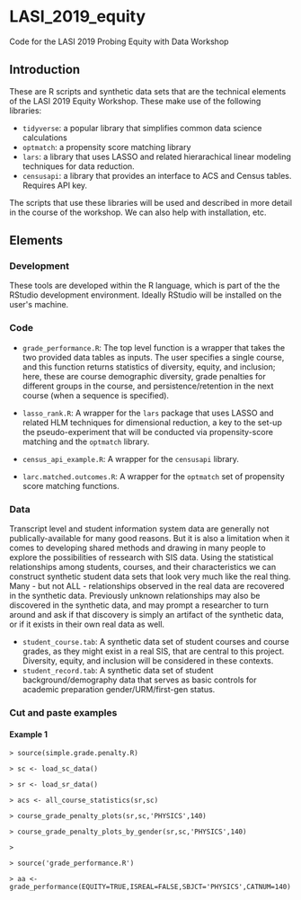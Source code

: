 # LASI_2019_equity
Code for the LASI 2019 Probing Equity with Data Workshop
## Introduction 
These are R scripts and synthetic data sets that are the technical elements of the LASI 2019 Equity Workshop. 
These make use of the following libraries:
- `tidyverse`: a popular library that simplifies common data science calculations
- `optmatch`: a propensity score matching library
- `lars`:    a library that uses LASSO and related hierarachical linear modeling techniques for data reduction.
- `censusapi`: a library that provides an interface to ACS and Census tables. Requires API key.

The scripts that use these libraries will be used and described in more detail in the course of the workshop. 
We can also help with installation, etc.

## Elements
### Development
These tools are developed within the R language, which is part of the the RStudio development environment. 
Ideally RStudio will be installed on the user's machine.

### Code
- `grade_performance.R`: The top level function is a wrapper that takes the two provided data tables as inputs.
The user specifies a single course, and this function returns statistics of diversity, equity, and inclusion;
here, these are course demographic diversity, grade penalties for different groups in the course, and persistence/retention
in the next course (when a sequence is specified).

- `lasso_rank.R`: A wrapper for the `lars` package that uses LASSO and related HLM techniques for dimensional reduction, 
a key to the set-up the pseudo-experiment that will be conducted via propensity-score matching and the `optmatch` library.

- `census_api_example.R`: A wrapper for the `censusapi` library.
- `larc.matched.outcomes.R`: A wrapper for the `optmatch` set of propensity score matching functions.

### Data
Transcript level and student information system data are generally not publically-available for many good reasons. But it
is also a limitation when it comes to developing shared methods and drawing in many people to explore the possibilities of ressearch with SIS data. Using the statistical relationships among students, courses, and their characteristics we can construct synthetic student data sets that look very much like the real thing. Many - but not ALL - relationships observed in the real data are recovered in the synthetic data. Previously unknown relationships may also be discovered in the synthetic data, and may prompt a researcher to turn around and ask if that discovery is simply an artifact of the synthetic data, or if it exists in their own real data as well.

- `student_course.tab`: A synthetic data set of student courses and course grades, as they might exist in a real SIS,
that are central to this project. Diversity, equity, and inclusion will be considered in these contexts.
- `student_record.tab`: A synthetic data set of student background/demography data that serves as basic controls for
academic preparation gender/URM/first-gen status.

### Cut and paste examples
#### Example 1
`> source(simple.grade.penalty.R)`

`> sc <- load_sc_data()`

`> sr <- load_sr_data()`

`> acs <- all_course_statistics(sr,sc)`

`> course_grade_penalty_plots(sr,sc,'PHYSICS',140)`

`> course_grade_penalty_plots_by_gender(sr,sc,'PHYSICS',140)`

`>`

`> source('grade_performance.R')`

`> aa <- grade_performance(EQUITY=TRUE,ISREAL=FALSE,SBJCT='PHYSICS',CATNUM=140) `

